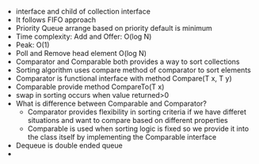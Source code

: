 - interface and child of collection interface
- It follows FIFO approach 
- Priority Queue arrange based on priority default is minimum
- Time complexity: Add and Offer: O(log N)
- Peak: O(1)
- Poll and Remove head element O(log N)
- Comparator and Comparable both provides a way to sort collections
- Sorting algorithm uses compare method of comparator to sort elements
- Comparator is functional interface with method Compare(T x, T y)
- Comparable provide method CompareTo(T x) 
- swap in sorting occurs when value returned>0 
- What is difference between Comparable and Comparator?
  - Comparator provides flexibility in sorting criteria if we have differet situations and want to compare based on different properties
  - Comparable is used when sorting logic is fixed so we provide it into the class itself by implementing the Comparable interface
- Dequeue is double ended queue
- 